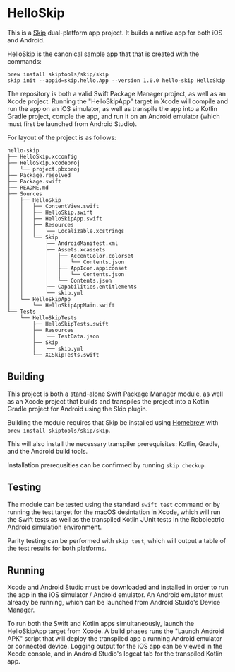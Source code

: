 # HelloSkip

This is a [Skip](https://skip.tools) dual-platform app project.
It builds a native app for both iOS and Android.

HelloSkip is the canonical sample app that that is created
with the commands:

```shell
brew install skiptools/skip/skip
skip init --appid=skip.hello.App --version 1.0.0 hello-skip HelloSkip
```

The repository is both a valid Swift Package Manager project,
as well as an Xcode project. Running the "HelloSkipApp" target
in Xcode will compile and run the app on an iOS simulator,
as well as transpile the app into a Kotlin Gradle project,
comple the app, and run it on an Android emulator (which must first
be launched from Android Studio).

For layout of the project is as follows:

```
hello-skip
├── HelloSkip.xcconfig
├── HelloSkip.xcodeproj
│   └── project.pbxproj
├── Package.resolved
├── Package.swift
├── README.md
├── Sources
│   ├── HelloSkip
│   │   ├── ContentView.swift
│   │   ├── HelloSkip.swift
│   │   ├── HelloSkipApp.swift
│   │   ├── Resources
│   │   │   └── Localizable.xcstrings
│   │   └── Skip
│   │       ├── AndroidManifest.xml
│   │       ├── Assets.xcassets
│   │       │   ├── AccentColor.colorset
│   │       │   │   └── Contents.json
│   │       │   ├── AppIcon.appiconset
│   │       │   │   └── Contents.json
│   │       │   └── Contents.json
│   │       ├── Capabilities.entitlements
│   │       └── skip.yml
│   └── HelloSkipApp
│       └── HelloSkipAppMain.swift
└── Tests
    └── HelloSkipTests
        ├── HelloSkipTests.swift
        ├── Resources
        │   └── TestData.json
        ├── Skip
        │   └── skip.yml
        └── XCSkipTests.swift
```


## Building

This project is both a stand-alone Swift Package Manager module,
as well as an Xcode project that builds and transpiles the project
into a Kotlin Gradle project for Android using the Skip plugin.

Building the module requires that Skip be installed using
[Homebrew](https://brew.sh) with `brew install skiptools/skip/skip`.

This will also install the necessary transpiler prerequisites:
Kotlin, Gradle, and the Android build tools.

Installation prerequsities can be confirmed by running `skip checkup`.

## Testing

The module can be tested using the standard `swift test` command
or by running the test target for the macOS desintation in Xcode,
which will run the Swift tests as well as the transpiled
Kotlin JUnit tests in the Robolectric Android simulation environment.

Parity testing can be performed with `skip test`,
which will output a table of the test results for both platforms.

## Running

Xcode and Android Studio must be downloaded and installed in order to
run the app in the iOS simulator / Android emulator.
An Android emulator must already be running, which can be launched from 
Android Stuido's Device Manager.

To run both the Swift and Kotlin apps simultaneously, 
launch the HelloSkipApp target from Xcode.
A build phases runs the "Launch Android APK" script that
will deploy the transpiled app a running Android emulator or connected device.
Logging output for the iOS app can be viewed in the Xcode console, and in
Android Studio's logcat tab for the transpiled Kotlin app.
